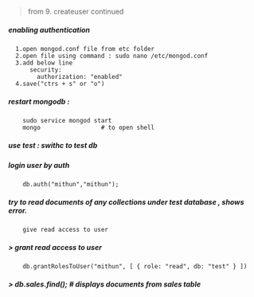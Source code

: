 > from 9. createuser continued

##### enabling authentication
      1.open mongod.conf file from etc folder
      2.open file using command : sudo nano /etc/mongod.conf
      3.add below line
          security:
            authorization: "enabled"
      4.save("ctrs + s" or "o")
      
      
##### restart mongodb : 
        sudo service mongod start
        mongo                 # to open shell


##### use test  : swithc to test db

##### login user by auth  
        db.auth("mithun","mithun");

##### try to read documents of any collections under test database , shows error.
        give read access to user
        
##### > grant read access to user
        db.grantRolesToUser("mithun", [ { role: "read", db: "test" } ])  

##### > db.sales.find();    # displays documents from sales table

